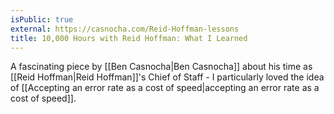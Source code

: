 ```yaml
---
isPublic: true
external: https://casnocha.com/Reid-Hoffman-lessons
title: 10,000 Hours with Reid Hoffman: What I Learned
---
```


A fascinating piece by [[Ben Casnocha|Ben Casnocha]] about his time as [[Reid Hoffman|Reid Hoffman]]'s Chief of Staff - I particularly loved the idea of [[Accepting an error rate as a cost of speed|accepting an error rate as a cost of speed]].
